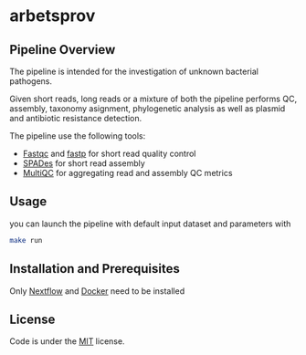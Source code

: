 # arbetsprov

## Pipeline Overview

The pipeline is intended for the investigation of unknown bacterial pathogens.

Given short reads, long reads or a mixture of both the pipeline performs QC, assembly, taxonomy asignment, phylogenetic analysis as well as plasmid and antibiotic resistance detection.

The pipeline use the following tools:

- [Fastqc](https://www.bioinformatics.babraham.ac.uk/projects/fastqc/) and [fastp](https://github.com/OpenGene/fastp) for short read quality control
- [SPADes](https://cab.spbu.ru/software/spades/) for short read assembly
- [MultiQC](https://multiqc.info/) for aggregating read and assembly QC metrics

## Usage

you can launch the pipeline with default input dataset and parameters with 

```bash
make run
```

## Installation and Prerequisites

Only [Nextflow](https://nextflow.io/) and [Docker](https://www.docker.com/) need to be installed

## License

Code is under the [MIT](LICENSE) license.